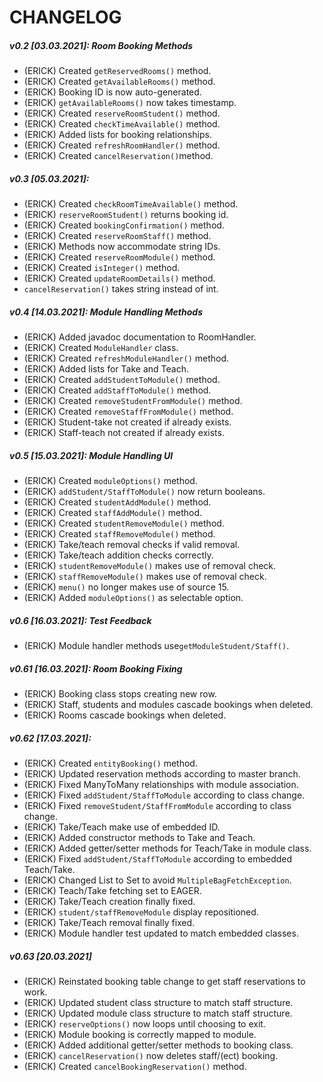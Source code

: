 # CHANGELOG

##### v0.2 [03.03.2021]: Room Booking Methods
* (ERICK) Created `getReservedRooms()` method.
* (ERICK) Created `getAvailableRooms()` method.
* (ERICK) Booking ID is now auto-generated.
* (ERICK) `getAvailableRooms()` now takes timestamp.
* (ERICK) Created `reserveRoomStudent()` method.
* (ERICK) Created `checkTimeAvailable()` method.
* (ERICK) Added lists for booking relationships.
* (ERICK) Created `refreshRoomHandler()` method.
* (ERICK) Created `cancelReservation()`method.

##### v0.3 [05.03.2021]: 
* (ERICK) Created `checkRoomTimeAvailable()` method.
* (ERICK) `reserveRoomStudent()` returns booking id.
* (ERICK) Created `bookingConfirmation()` method.
* (ERICK) Created `reserveRoomStaff()` method.
* (ERICK) Methods now accommodate string IDs.
* (ERICK) Created `reserveRoomModule()` method.
* (ERICK) Created `isInteger()` method.
* (ERICK) Created `updateRoomDetails()` method.
* `cancelReservation()` takes string instead of int.

##### v0.4 [14.03.2021]: Module Handling Methods
* (ERICK) Added javadoc documentation to RoomHandler.
* (ERICK) Created `ModuleHandler` class.
* (ERICK) Created `refreshModuleHandler()` method.
* (ERICK) Added lists for Take and Teach.
* (ERICK) Created `addStudentToModule()` method.
* (ERICK) Created `addStaffToModule()` method.
* (ERICK) Created `removeStudentFromModule()` method.
* (ERICK) Created `removeStaffFromModule()` method.
* (ERICK) Student-take not created if already exists.
* (ERICK) Staff-teach not created if already exists.

##### v0.5 [15.03.2021]: Module Handling UI
* (ERICK) Created `moduleOptions()` method.
* (ERICK) `addStudent/StaffToModule()` now return booleans.
* (ERICK) Created `studentAddModule()` method.
* (ERICK) Created `staffAddModule()` method.
* (ERICK) Created `studentRemoveModule()` method.
* (ERICK) Created `staffRemoveModule()` method.
* (ERICK) Take/teach removal checks if valid removal.
* (ERICK) Take/teach addition checks correctly.
* (ERICK) `studentRemoveModule()` makes use of removal check.
* (ERICK) `staffRemoveModule()` makes use of removal check.
* (ERICK)  `menu()` no longer makes use of source 15.
* (ERICK) Added `moduleOptions()` as selectable option.

##### v0.6 [16.03.2021]: Test Feedback 
* (ERICK) Module handler methods use`getModuleStudent/Staff()`.

##### v0.61 [16.03.2021]: Room Booking Fixing
* (ERICK) Booking class stops creating new row.
* (ERICK) Staff, students and modules cascade bookings when deleted.
* (ERICK) Rooms cascade bookings when deleted.

##### v0.62 [17.03.2021]: 
* (ERICK) Created `entityBooking()` method.
* (ERICK) Updated reservation methods according to master branch. 
* (ERICK) Fixed ManyToMany relationships with module association.
* (ERICK) Fixed `addStudent/StaffToModule` according to class change.
* (ERICK) Fixed `removeStudent/StaffFromModule` according to class change.
* (ERICK) Take/Teach make use of embedded ID.
* (ERICK) Added constructor methods to Take and Teach. 
* (ERICK) Added getter/setter methods for Teach/Take in module class.
* (ERICK) Fixed `addStudent/StaffToModule` according to embedded Teach/Take.
* (ERICK) Changed List to Set to avoid `MultipleBagFetchException`.
* (ERICK) Teach/Take fetching set to EAGER.
* (ERICK) Take/Teach creation finally fixed.
* (ERICK) `student/staffRemoveModule` display repositioned.
* (ERICK) Take/Teach removal finally fixed.
* (ERICK) Module handler test updated to match embedded classes.

##### v0.63 [20.03.2021]
* (ERICK) Reinstated booking table change to get staff reservations to work.
* (ERICK) Updated student class structure to match staff structure.
* (ERICK) Updated module class structure to match staff structure.
* (ERICK) `reserveOptions()` now loops until choosing to exit.
* (ERICK) Module booking is correctly mapped to module.
* (ERICK) Added additional getter/setter methods to booking class.
* (ERICK) `cancelReservation()` now deletes staff/(ect) booking.
* (ERICK) Created `cancelBookingReservation()` method.